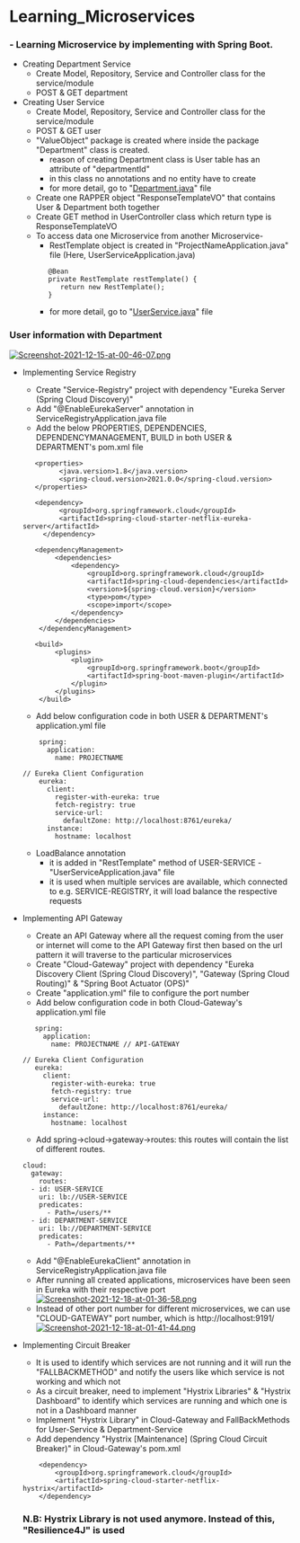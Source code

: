 # Learning_Microservices
### - Learning Microservice by implementing with Spring Boot.
* Creating Department Service
    * Create Model, Repository, Service and Controller class for the service/module
    * POST & GET department
* Creating User Service
    * Create Model, Repository, Service and Controller class for the service/module
    * POST & GET user
    * "ValueObject" package is created where inside the package "Department" class is created.
         * reason of creating Department class is User table has an attribute of "departmentId"
         * in this class no annotations and no entity have to create
         * for more detail, go to "[Department.java](https://github.com/Kowshik890/Learning_Microservices/blob/main/user-service/src/main/java/com/example/user/valueobject/Department.java)" file
    * Create one RAPPER object "ResponseTemplateVO" that contains User & Department both together
    * Create GET method in UserController class which return type is ResponseTemplateVO
    * To access data one Microservice from another Microservice-
         * RestTemplate object is created in "ProjectNameApplication.java" file (Here, UserServiceApplication.java)
         ```
            @Bean
            private RestTemplate restTemplate() {
               return new RestTemplate();
            }
         ```
         * for more detail, go to "[UserService.java](https://github.com/Kowshik890/Learning_Microservices/blob/main/user-service/src/main/java/com/example/user/service/UserService.java)" file
 ### User information with Department
 [![Screenshot-2021-12-15-at-00-46-07.png](https://i.postimg.cc/6q4NF700/Screenshot-2021-12-15-at-00-46-07.png)](https://postimg.cc/GTRNym68)

 * Implementing Service Registry
      * Create "Service-Registry" project with dependency "Eureka Server (Spring Cloud Discovery)"
      * Add "@EnableEurekaServer" annotation in ServiceRegistryApplication.java file
      * Add the below PROPERTIES, DEPENDENCIES, DEPENDENCYMANAGEMENT, BUILD in both USER & DEPARTMENT's pom.xml file
      ```
         <properties>
               <java.version>1.8</java.version>
               <spring-cloud.version>2021.0.0</spring-cloud.version>
         </properties>
      ```
      ```
         <dependency>
               <groupId>org.springframework.cloud</groupId>
               <artifactId>spring-cloud-starter-netflix-eureka-server</artifactId>
		   </dependency>

         <dependencyManagement>
		      <dependencies>
			      <dependency>
				      <groupId>org.springframework.cloud</groupId>
				      <artifactId>spring-cloud-dependencies</artifactId>
				      <version>${spring-cloud.version}</version>
				      <type>pom</type>
				      <scope>import</scope>
			      </dependency>
		      </dependencies>
	      </dependencyManagement>

         <build>
		      <plugins>
			      <plugin>
				      <groupId>org.springframework.boot</groupId>
				      <artifactId>spring-boot-maven-plugin</artifactId>
			      </plugin>
		      </plugins>
	      </build>
     ```
      * Add below configuration code in both USER & DEPARTMENT's application.yml file
     ```
         spring:
           application:
             name: PROJECTNAME 
	     
	 // Eureka Client Configuration
         eureka:
           client:
             register-with-eureka: true
             fetch-registry: true
             service-url:
               defaultZone: http://localhost:8761/eureka/
           instance:
             hostname: localhost
     ```
      * LoadBalance annotation
         * it is added in "RestTemplate" method of USER-SERVICE - "UserServiceApplication.java" file
         * it is used when multiple services are available, which connected to e.g. SERVICE-REGISTRY, it will load balance the respective requests 
 * Implementing API Gateway
      * Create an API Gateway where all the request coming from the user or internet will come to the API Gateway first then based on the url pattern it will traverse to the particular microservices
      * Create "Cloud-Gateway" project with dependency "Eureka Discovery Client (Spring Cloud Discovery)", "Gateway (Spring Cloud Routing)" & "Spring Boot Actuator (OPS)"
      * Create "application.yml" file to configure the port number
      * Add below configuration code in both Cloud-Gateway's application.yml file
      ```
         spring:
           application:
             name: PROJECTNAME // API-GATEWAY
	     
	 // Eureka Client Configuration
         eureka:
           client:
             register-with-eureka: true
             fetch-registry: true
             service-url:
               defaultZone: http://localhost:8761/eureka/
           instance:
             hostname: localhost
     ```
      * Add spring->cloud->gateway->routes: this routes will contain the list of different routes.
      ```
      cloud:
	    gateway:
	      routes:
		- id: USER-SERVICE
		  uri: lb://USER-SERVICE
		  predicates:
		    - Path=/users/**
		- id: DEPARTMENT-SERVICE
		  uri: lb://DEPARTMENT-SERVICE
		  predicates:
		    - Path=/departments/**
      ```
      * Add "@EnableEurekaClient" annotation in ServiceRegistryApplication.java file
      * After running all created applications, microservices have been seen in Eureka with their respective port
      [![Screenshot-2021-12-18-at-01-36-58.png](https://i.postimg.cc/HL6PG8vr/Screenshot-2021-12-18-at-01-36-58.png)](https://postimg.cc/qtCGyqTr)
      * Instead of other port number for different microservices, we can use "CLOUD-GATEWAY" port number, which is http://localhost:9191/
      [![Screenshot-2021-12-18-at-01-41-44.png](https://i.postimg.cc/wMXXpSxw/Screenshot-2021-12-18-at-01-41-44.png)](https://postimg.cc/4H37v29c)

 * Implementing Circuit Breaker
 	* It is used to identify which services are not running and it will run the "FALLBACKMETHOD" and notify the users like which service is not working and which not
 	* As a circuit breaker, need to implement "Hystrix Libraries" & "Hystrix Dashboard" to identify which services are running and which one is not in a Dashboard manner
 	* Implement "Hystrix Library" in Cloud-Gateway and FallBackMethods for User-Service & Department-Service 
 	* Add dependency "Hystrix [Maintenance] (Spring Cloud Circuit Breaker)" in Cloud-Gateway's pom.xml
 	```
		<dependency>
			<groupId>org.springframework.cloud</groupId>
			<artifactId>spring-cloud-starter-netflix-hystrix</artifactId>
		</dependency>
	```
	### N.B: Hystrix Library is not used anymore. Instead of this, "Resilience4J" is used 
	
